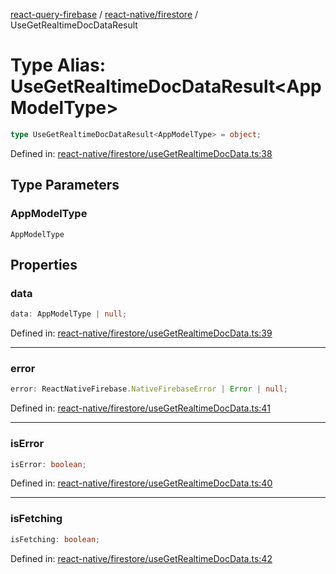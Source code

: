 [react-query-firebase](../../../modules.md) / [react-native/firestore](../index.md) / UseGetRealtimeDocDataResult

# Type Alias: UseGetRealtimeDocDataResult\<AppModelType\>

```ts
type UseGetRealtimeDocDataResult<AppModelType> = object;
```

Defined in: [react-native/firestore/useGetRealtimeDocData.ts:38](https://github.com/vpishuk/react-query-firebase/blob/10e2945f75363a784c3dfc0e90b9f7a489dcc848/react-native/firestore/useGetRealtimeDocData.ts#L38)

## Type Parameters

### AppModelType

`AppModelType`

## Properties

### data

```ts
data: AppModelType | null;
```

Defined in: [react-native/firestore/useGetRealtimeDocData.ts:39](https://github.com/vpishuk/react-query-firebase/blob/10e2945f75363a784c3dfc0e90b9f7a489dcc848/react-native/firestore/useGetRealtimeDocData.ts#L39)

***

### error

```ts
error: ReactNativeFirebase.NativeFirebaseError | Error | null;
```

Defined in: [react-native/firestore/useGetRealtimeDocData.ts:41](https://github.com/vpishuk/react-query-firebase/blob/10e2945f75363a784c3dfc0e90b9f7a489dcc848/react-native/firestore/useGetRealtimeDocData.ts#L41)

***

### isError

```ts
isError: boolean;
```

Defined in: [react-native/firestore/useGetRealtimeDocData.ts:40](https://github.com/vpishuk/react-query-firebase/blob/10e2945f75363a784c3dfc0e90b9f7a489dcc848/react-native/firestore/useGetRealtimeDocData.ts#L40)

***

### isFetching

```ts
isFetching: boolean;
```

Defined in: [react-native/firestore/useGetRealtimeDocData.ts:42](https://github.com/vpishuk/react-query-firebase/blob/10e2945f75363a784c3dfc0e90b9f7a489dcc848/react-native/firestore/useGetRealtimeDocData.ts#L42)
